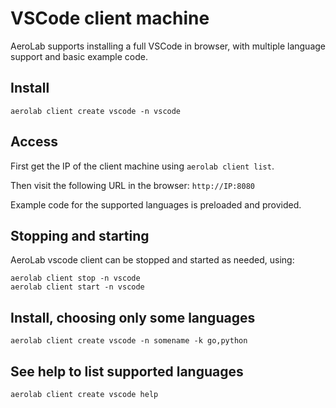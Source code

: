 # VSCode client machine

AeroLab supports installing a full VSCode in browser, with multiple language support and basic example code.

## Install

```
aerolab client create vscode -n vscode
```

## Access

First get the IP of the client machine using `aerolab client list`.

Then visit the following URL in the browser: `http://IP:8080`

Example code for the supported languages is preloaded and provided.

## Stopping and starting

AeroLab vscode client can be stopped and started as needed, using:

```
aerolab client stop -n vscode
aerolab client start -n vscode
```

## Install, choosing only some languages

```
aerolab client create vscode -n somename -k go,python
```

## See help to list supported languages

```
aerolab client create vscode help
```
